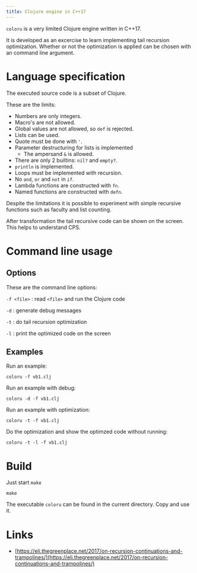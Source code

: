 ```yaml
---
title: Clojure engine in C++17
---
```



`coloru` is a very limited Clojure engine written in C++17.

It is developed as an excercise to learn implementing tail recursion optimization.
Whether or not the optimization is applied can be chosen with an command line argument.

# Language specification

The executed source code is a subset of Clojure.

These are the limits:

* Numbers are only integers.
* Macro's are not allowed.
* Global values are not allowed, so `def` is rejected.
* Lists can be used.
* Quote must be done with `'`.
* Parameter destructuring for lists is implemented
    * The ampersand `&` is allowed.
* There are only 2 builtins: `nil?` and `empty?`.
* `println` is implemented.
* Loops must be implemented with recursion.
* No `and`, `or` and `not` in `if`.
* Lambda functions are constructed with `fn`.
* Named functions are constructed with `defn`.

Despite the limitations it is possible to experiment with simple
recursive functions such as faculty and list counting.

After transformation the tail recursive code can be shown on the screen.
This helps to understand CPS.

# Command line usage

## Options

These are the command line options:

`-f <file>`
: read `<file>` and run the Clojure code

`-d`
: generate debug messages

`-t`
: do tail recursion optimization

`-l`
: print the optimized code on the screen

## Examples

Run an example:

~~~~
coloru -f vb1.clj
~~~~

Run an example with debug:

~~~~
coloru -d -f vb1.clj
~~~~

Run an example with optimization:

~~~~
coloru -t -f vb1.clj
~~~~

Do the optimization and show the optimzed code without running:

~~~~
coloru -t -l -f vb1.clj
~~~~

# Build

Just start `make`

~~~~
make
~~~~

The executable `coloru` can be found in the current directory.
Copy and use it. 



# Links

* [https://eli.thegreenplace.net/2017/on-recursion-continuations-and-trampolines/](https://eli.thegreenplace.net/2017/on-recursion-continuations-and-trampolines/)

